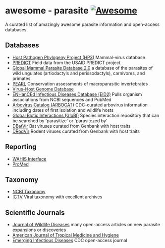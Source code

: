 awesome - parasite [![Awesome](https://cdn.rawgit.com/sindresorhus/awesome/d7305f38d29fed78fa85652e3a63e154dd8e8829/media/badge.svg)](https://github.com/sindresorhus/awesome)
=========
A curated list of amazingly awesome parasite information and open-access databases. 


## Databases

 * [Host Pathogen Phylogeny Project (HP3)](https://github.com/ecohealthalliance/HP3) Mammal-virus database
 * [PREDICT](http://data.predict.global/) Field data from the USAID PREDICT project 
 * [Global Mammal Parasite Database 2.0](https://esajournals.onlinelibrary.wiley.com/doi/full/10.1002/ecy.1799) a database of the parasites of wild ungulates (artiodactyls and perissodactyls), carnivores, and primates
 * [PEARL](http://pearl.berkeley.edu/) Conservation assessments of macroparasitic invertebrates
 * [Virus-Host Genome Database](http://www.genome.jp/virushostdb/view/)
 * [ENHanCEd Infectious Diseases Database (EID2)](https://eid2.liverpool.ac.uk/) Pulls organism associations from NCBI sequences and PubMed
 * [Arbovirus Catalog (ARBOCAT)](https://wwwn.cdc.gov/arbocat/) CDC-curated arbovirus information including dates of first isolation and wildlife hosts
 * [Global Biotic Interactions (GloBI)](https://www.globalbioticinteractions.org/data.html) Species interaction repository that can be searched by 'parasitize' or 'parasitezed by'
 * [DBatVir](www.mgc.ac.cn/DBatVir) Bat viruses curated from Genbank with host traits
 * [DRodVir](http://www.mgc.ac.cn/DRodVir/) Rodent viruses curated from Genbank with host traits
 

## Reporting 
 * [WAHIS Interface](http://www.oie.int/wahis_2/public/wahid.php/Diseaseinformation/reportarchive)
 * [ProMed](http://www.promedmail.org/)

## Taxonomy
 * [NCBI Taxonomy](https://www.ncbi.nlm.nih.gov/taxonomy) 
 * [ICTV](https://talk.ictvonline.org/taxonomy/) Viral taxonomy with excellent archives

## Scientific Journals 
 * [Journal of Wildlife Diseases](http://www.jwildlifedis.org/loi/jwdi) many open-access articles on new parasite expansions or discoveries
 * [American Journal of Tropical Medicine and Hygiene](http://www.ajtmh.org/) 
 * [Emerging Infectious Diseases](https://wwwnc.cdc.gov/eid/) CDC open-access journal
 
